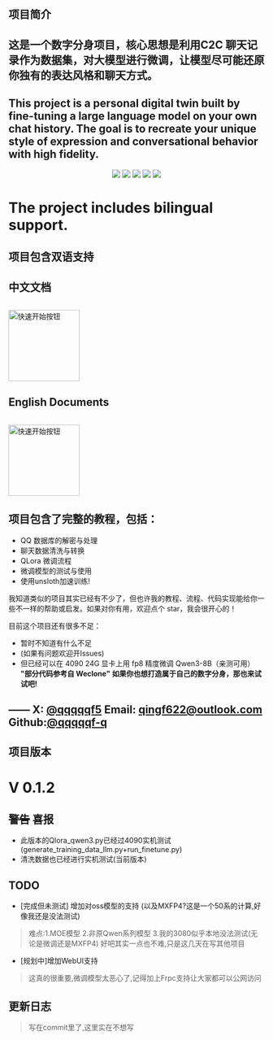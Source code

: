 ## 项目简介

## 这是一个数字分身项目，核心思想是**利用C2C 聊天记录作为数据集，对大模型进行微调**，让模型尽可能还原你独有的表达风格和聊天方式。

## This project is a personal digital twin built by fine-tuning a large language model on your own chat history. The goal is to recreate your unique style of expression and conversational behavior with high fidelity.
<p align="center">
  <img src="https://img.shields.io/badge/Downloads-1-00bfff?style=for-the-badge">
<img src="https://img.shields.io/github/stars/qqqqqf-q/Qing-Digital-Self?style=for-the-badge&color=ff69b4">
<img src="https://img.shields.io/badge/Status-MVP-ff69b4?style=for-the-badge">
<img src="https://img.shields.io/badge/Version-v0.1.1-9370DB?style=for-the-badge">
<img src="https://img.shields.io/github/license/qqqqqf-q/Qing-Digital-Self?style=for-the-badge&color=8A2BE2">

</p>

# The project includes bilingual support.
## 项目包含双语支持

## 中文文档
<a href="https://qqqqqf-q.github.io/Qing-Digital-Self/">
  <img src="https://cdn.nodeimage.com/i/MfTsvmkJD2dQj9c9XZg9XXXS6CYwZBvx.png" alt="快速开始按钮" width="140" style="margin-top: 1em;">
</a>

## English Documents
<a href="https://qqqqqf-q.github.io/Qing-Digital-Self/en/">
  <img src="https://cdn.nodeimage.com/i/wy2ngEGv8sYYpcJ0zdIlMnHgm8lLmbIA.png" alt="快速开始按钮" width="140" style="margin-top: 1em;">
</a>

## 项目包含了**完整的教程**，包括：

* QQ 数据库的解密与处理
* 聊天数据清洗与转换
* QLora 微调流程
* 微调模型的测试与使用
* 使用unsloth加速训练!

我知道类似的项目其实已经有不少了，但也许我的教程、流程、代码实现能给你一些不一样的帮助或启发。如果对你有用，欢迎点个 star，我会很开心的！

目前这个项目还有很多不足：

* 暂时不知道有什么不足
* (如果有问题欢迎开Issues)
* 但已经可以在 4090 24G 显卡上用 fp8 精度微调 Qwen3-8B（亲测可用）
**"部分代码参考自 Weclone"** 
**如果你也想打造属于自己的数字分身，那也来试试吧!**

——
X: [@qqqqqf5](https://twitter.com/qqqqqf5)
Email: qingf622@outlook.com
Github:[@qqqqqf-q](https://github.com/qqqqqf-q)
---


## 项目版本
# V 0.1.2
## ~~警告~~ 喜报
* 此版本的Qlora_qwen3.py已经过4090实机测试(generate_training_data_llm.py+run_finetune.py)
* 清洗数据也已经进行实机测试(当前版本)
## TODO
* [完成但未测试] 增加对oss模型的支持 (以及MXFP4?这是一个50系的计算,好像我还是没法测试)
> 难点:1.MOE模型 2.非原Qwen系列模型 3.我的3080似乎本地没法测试(无论是微调还是MXFP4)
> 好吧其实一点也不难,只是这几天在写其他项目
* [规划中]增加WebUI支持
> 这真的很重要,微调模型太恶心了,记得加上Frpc支持让大家都可以公网访问  

## 更新日志
> 写在commit里了,这里实在不想写
